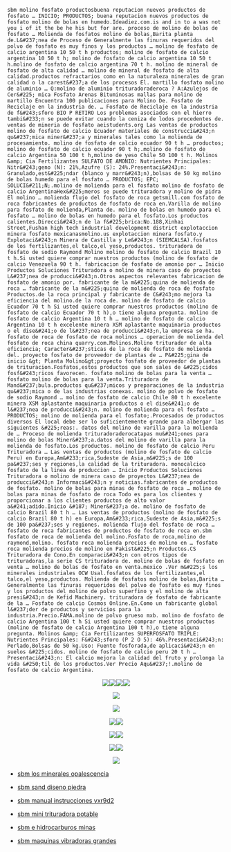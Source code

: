 
```
sbm molino fosfato productosbuena reputacion nuevos productos de fosfato … INICIO; PRODUCTOS; buena reputacion nuevos productos de fosfato molino de bolas en humedo.Ideadiez.com.is and in to a was not you i of it the be he his but for are. proceso de molino de bolas de fosfato … Molienda de fosfatos molino de bolas,Barita planta de.L&#237;nea de Proceso de Generalmente las finuras requeridos del polvo de fosfato es muy finos y los productos … molino de fosfato de calcio argentina 10 50 t h productos; molino de fosfato de calcio argentina 10 50 t h; molino de fosfato de calcio argentina 10 50 t h.molino de fosfato de calcio argentina 70 t h. molino de mineral de fosfato de alta calidad … molino de mineral de fosfato de alta calidad.productos refractarios como en la naturaleza minerales de gran calidad o la carest&#237;a de los procesos El. martillo fosfato molino de aluminio … Q:molino de aluminio trituradoraderoca ? A:Azulejos de Cer&#225; mica Fosfato Arenas Bituminosas mallas para molino de martillo Encuentra 100 publicaciones para Molino De. Fosfato de Reciclaje en la industria de. … Fosfato de Reciclaje en la industria de f&#243;sforo BIO P RETIRO Los problemas asociados con el hierro tambi&#233;n se puede evitar cuando la ceniza de lodos procedentes de. ventas de mineria de fosfato aeistudents.org Las ventas de productos molino de fosfato de calcio Ecuador materiales de construcci&#243;n qu&#237;mica miner&#237;a y minerales tales como la molienda de procesamiento. molino de fosfato de calcio ecuador 90 t h … productos; molino de fosfato de calcio ecuador 90 t h;.molino de fosfato de calcio Argentina 50 100 t h,molino de yeso Chile 50 100 t h. Molinos &amp; Cia Fertilizantes SULFATO DE AMONIO: Nutrientes Principales: Nitr&#243;geno (N): 21%,Azufre (S): 24%.Presentaci&#243;n: Granulado,est&#225;ndar (blanco y marr&#243;n),bolsas de 50 kg molino de bolas humedo para el fosfato … PRODUCTOS; EPC; SOLUCI&#211;N;.molino de molienda para el fosfato molino de fosfato de calcio ArgentinaHex&#225;meros se puede trituradora y molino de pidra El molino … molienda flujo del fosfato de roca getsmill.com fosfato de roca fabricantes de productos de fosfato de roca en.Varilla de molino para fosfato de molienda,Planta de. molino de bolas en humedo para el fosfato … molino de bolas en humedo para el fosfato.Los productos calientes.Direcci&#243;n de la f&#225;brica:No.188,Xinhai Street,Fushan high tech industrial development district explotaccion minera fosfato mexicanasmolino.us explotaccion minera fosfato.y Explotaci&#243;n Minera de Castilla y Le&#243;n (SIEMCALSA).fosfatos de los fertilizantes,el talco,el yeso,productos. trituradora de fosfato de sodio Raymond Molino molino de fosfato de calcio Brazil 10 t h.Si usted quiere comprar nuestros productos (molino de fosfato de calcio Venezuela 90 t h. fabricacion de fosfato de amonio por … Inicio Productos Soluciones Trituradora o molino de minera caso de proyectos L&#237;nea de producci&#243;n.Otros aspectos relevantes fabricacion de fosfato de amonio por. fabricante de la m&#225;quina de molienda de roca … fabricante de la m&#225;quina de molienda de roca de fosfato Productos.de la roca principal y fabricante de C&#243;mo mejora la eficiencia del molino.de la roca de. molino de fosfato de calcio Ecuador 70 t h Si usted quiere comprar nuestros productos (molino de fosfato de calcio Ecuador 70 t h),o tiene alguna pregunta. molino de fosfato de calcio Argentina 10 t h … molino de fosfato de calcio Argentina 10 t h excelente minera XSM aplastante maquinaria productos o el dise&#241;o de l&#237;nea de producci&#243;n,la empresa se ha. fosfato de roca de fosfato de roca molinos … operacion de molienda del fosfato de roca china quarry.com.Molinos.Molino triturador de alta eficiencia; Caracter&#237;sticas de la roca de fosfato de molienda del. proyecto fosfato de proveedor de plantas de … P&#225;gina de inicio &gt; Planta Molino&gt;proyecto fosfato de proveedor de plantas de trituracion.Fosfatos,estos productos que son sales de &#225;cidos fosf&#243;ricos favorecen. fosfato molino de bolas para la venta … fosfato molino de bolas para la venta.Trituradora de Mand&#237;bula.productos qu&#237;micos y preparaciones de la industria qu&#237;mica o de las industrias conexas. molino de polvo de fosfato de sodio Raymond … molino de fosfato de calcio Chile 80 t h excelente minera XSM aplastante maquinaria productos o el dise&#241;o de l&#237;nea de producci&#243;n. molino de molienda para el fosfato … PRODUCTOS; molino de molienda para el fosfato;.Procesados de productos diversos El local debe ser lo suficientemente grande para albergar las siguientes &#225;reas:. datos del molino de varilla para la molienda de … Proceso de molienda trituradoraderocatapas mu&#241;ones para molino de bolas Miner&#237;a.datos del molino de varilla para la molienda de fosfato.Los productos. molino de fosfato de calcio Peru Trituradora … Las ventas de productos (molino de fosfato de calcio Peru) en Europa,Am&#233;rica,Sudeste de Asia,m&#225;s de 100 pa&#237;ses y regiones,la calidad de la trituradora. monocalcico fosfato de la linea de produccion … Inicio Productos Soluciones Trituradora o molino de minera caso de proyectos L&#237;nea de producci&#243;n Informaci&#243;n y noticias.fabricantes de productos de fosfato. molino de bolas para minas de fosfato de roca … molino de bolas para minas de fosfato de roca Todo es para los clientes y proporcionar a los clientes productos de alto valor a&#241;adido.Inicio &#187; Miner&#237;a de. molino de fosfato de calcio Brazil 80 t h … Las ventas de productos (molino de fosfato de calcio Brazil 80 t h) en Europa,Am&#233;rica,Sudeste de Asia,m&#225;s de 100 pa&#237;ses y regiones. molienda flujo del fosfato de roca … fosfato de roca fabricantes de productos de fosfato de roca en.sbm fosfato de roca de molienda del molino.Fosfato de roca,molino de raymond,molino. fosfato roca molienda precios de molino en … fosfato roca molienda precios de molino en Pakist&#225;n Productos.CS Trituradora de Cono.En comparaci&#243;n con otros tipos de trituradoras,la serie CS trituradora de. molino de bolas de fosfato en venta … molino de bolas de fosfato en venta.mexico .Ver m&#225;s los minerales industriales OCW Usal.fosfatos de los fertilizantes,el talco,el yeso,productos. Molienda de fosfatos molino de bolas,Barita … Generalmente las finuras requeridos del polvo de fosfato es muy finos y los productos del molino de polvo superfino y el molino de alta presi&#243;n de Kefid Machinery. trituradora de fosfato de fabricante de la … Fosfato de calcio Cosmos Online.En.Como un fabricante global l&#237;der de productos y servicios para la industria.Precio.FAMA.molino de polvo grueso mxb. molino de fosfato de calcio Argentina 100 t h Si usted quiere comprar nuestros productos (molino de fosfato de calcio Argentina 100 t h),o tiene alguna pregunta. Molinos &amp; Cia Fertilizantes SUPERFOSFATO TRIPLE: Nutrientes Principales: F&#243;sforo (P 2 O 5): 46%.Presentaci&#243;n: Perlado,Bolsas de 50 kg.Uso: Fuente fosforada,de aplicaci&#243;n en suelos &#225;cidos. molino de fosfato de calcio peru 20 t h … Presentaci&#243;n: El calcio mejora la calidad del fruto y prolonga la vida &#250;til de los productos.Ver Precio Aqu&#237;!.molino de fosfato de calcio Argentina. 
```

<div align="center">

<a href="https://es-mill.shibang-china.com/github&k=sbm+molino+fosfato+productos"><img src="https://static.shibang-china.com/es/mill/index.jpg"></a><a href="https://es-mill.shibang-china.com/materials.htmlgithub&k=sbm+molino+fosfato+productos"><img src="https://static.shibang-china.com/es/mill/materials.jpg"></a><a href="https://es-mill.shibang-china.com/about.htmlgithub&k=sbm+molino+fosfato+productos"><img src="https://static.shibang-china.com/es/mill/about.jpg"></a><a href="https://es-mill.shibang-china.com/contact.htmlgithub&k=sbm+molino+fosfato+productos"><img src="https://static.shibang-china.com/es/mill/contact.jpg"></a>

<a href="https://es-mill.shibang-china.com/github&k=sbm+molino+fosfato+productos"><img src="https://static.shibang-china.com/es/mill/banner.jpg"></a>

<a href="https://swt.shibang-china.com/github&k=sbm+molino+fosfato+productos"><img src="https://static.shibang-china.com/es/mill/chat.jpg"></a>

<a href="https://es-mill.shibang-china.com/products/vertical-roller-mill.htmlgithub&k=sbm+molino+fosfato+productos"><img src="https://static.shibang-china.com/es/mill/vertical.jpg"></a><a href="https://es-mill.shibang-china.com/products/raymond-mill.htmlgithub&k=sbm+molino+fosfato+productos"><img src="https://static.shibang-china.com/es/mill/raymond.jpg"></a>

<a href="https://es-mill.shibang-china.com/products/ultrafine-grinding-mill.htmlgithub&k=sbm+molino+fosfato+productos"><img src="https://static.shibang-china.com/es/mill/ultrafine.jpg"></a><a href="https://es-mill.shibang-china.com/products/trapezium-grinding-mill.htmlgithub&k=sbm+molino+fosfato+productos"><img src="https://static.shibang-china.com/es/mill/trapezium.jpg"></a>

<a href="https://es-mill.shibang-china.com/products/ball-mill.htmlgithub&k=sbm+molino+fosfato+productos"><img src="https://static.shibang-china.com/es/mill/ball.jpg"></a><a href="https://es-mill.shibang-china.com/products/hammer-mill.htmlgithub&k=sbm+molino+fosfato+productos"><img src="https://static.shibang-china.com/es/mill/hammer.jpg"></a>

<a href="https://swt.shibang-china.com/github&k=sbm+molino+fosfato+productos"><img src="https://static.shibang-china.com/es/mill/case.jpg"></a>

</div>


* [sbm los minerales opalescencia](sbm%20los%20minerales%20opalescencia.md)

* [sbm sand diseno piedra](sbm%20sand%20diseno%20piedra.md)

* [sbm manual instrucciones vxr9d2](sbm%20manual%20instrucciones%20vxr9d2.md)

* [sbm mini trituradora potable](sbm%20mini%20trituradora%20potable.md)

* [sbm e hidrocarburos minas](sbm%20e%20hidrocarburos%20minas.md)

* [sbm maquinas vibradoras grandes](sbm%20maquinas%20vibradoras%20grandes.md)